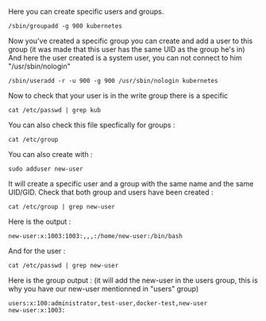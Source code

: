 Here you can create specific users and groups.
```shell
/sbin/groupadd -g 900 kubernetes
```
Now you've created a specific group you can create and add a user to this group (it was made that this user has the same UID as the group he's in)
And here the user created is a system user, you can not connect to him "/usr/sbin/nologin"
```shell
/sbin/useradd -r -u 900 -g 900 /usr/sbin/nologin kubernetes
```
Now to check that your user is in the write group there is a specific 
```shell
cat /etc/passwd | grep kub
```

You can also check this file specfically for groups : 
```shell
cat /etc/group
```

You can also create with :
```shell
sudo adduser new-user
```
It will create a specific user and a group with the same name and the same UID/GID.
Check that both group and users have been created : 
```shell
cat /etc/group | grep new-user
```
Here is the output : 
```shell
new-user:x:1003:1003:,,,:/home/new-user:/bin/bash
```
And for the user : 
```shell
cat /etc/passwd | grep new-user
```
Here is the group output :
(it will add the new-user in the users group, this is why you have our new-user mentionned in "users" group)
```shell
users:x:100:administrator,test-user,docker-test,new-user
new-user:x:1003:
```
